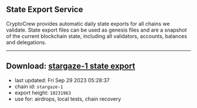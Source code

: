 ## State Export Service
CryptoCrew provides automatic daily state exports for all chains we validate. State export files can be used as genesis files and are a snapshot of the current blockchain state, including all validators, accounts, balances and delegations.

---
**Download: [stargaze-1 state export](https://dl.ccvalidators.com/SERVICE/stargaze/stargaze-1_export_10231963.json)**
---

- last updated: Fri Sep 29 2023 05:28:37
- chain id: `stargaze-1`
- export height: `10231963`
- use for: airdrops, local tests, chain recovery

